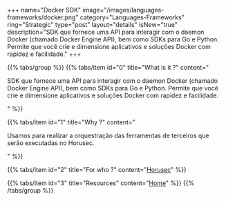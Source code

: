 +++
name="Docker SDK"
image="/images/languages-frameworks/docker.png"
category="Languages-Frameworks"
ring="Strategic"
type="post"
layout="details"
isNew="true"
description="SDK que fornece uma API para interagir com o daemon Docker (chamado Docker Engine API), bem como SDKs para Go e Python. Permite que você crie e dimensione aplicativos e soluções Docker com rapidez e facilidade."
+++

{{% tabs/group %}}
  {{% tabs/item id="0" title="What is it ?" content="<p>SDK que fornece uma API para interagir com o daemon Docker (chamado Docker Engine API), bem como SDKs para Go e Python. Permite que você crie e dimensione aplicativos e soluções Docker com rapidez e facilidade.</p>" %}}
  
  {{% tabs/item id="1" title="Why ?" content="<p>Usamos para realizar a orquestração das ferramentas de terceiros que serão executadas no Horusec.
</p>" %}}
  
  {{% tabs/item id="2" title="For who ?" content="<a href='https://horusec.io/site/'>Horusec</a>" %}}

  {{% tabs/item id="3" title="Resources" content="<a href='https://docs.docker.com/engine/api/sdk/'>Home</a>" %}}
{{% /tabs/group %}}